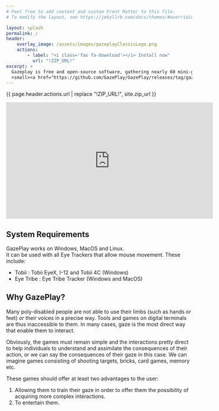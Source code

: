 ```yaml
---
# Feel free to add content and custom Front Matter to this file.
# To modify the layout, see https://jekyllrb.com/docs/themes/#overriding-theme-defaults

layout: splash
permalink: /
header:
    overlay_image: /assets/images/gazeplayClassicLogo.png
    actions:
        - label: "<i class='fas fa-download'></i> Install now"
          url: "!ZIP_URL!"
excerpt: >
  Gazeplay is free and open-source software, gathering nearly 60 mini-games playable with an eye-tracker.<br />
  <small><a href="https://github.com/GazePlay/GazePlay/releases/tag/gazeplay-project-1.6.1">Latest release v1.6.1</a></small>
---
```


{{ page.header.actions.url | replace "!ZIP_URL!", site.zip_url }}

<iframe width="560" height="315" src="https://www.youtube.com/embed/xGKCIiYNu2c" frameborder="0" allow="autoplay; encrypted-media" allowfullscreen></iframe>

## System Requirements
GazePlay works on Windows, MacOS and Linux.  
It can be used with all Eye Trackers that allow mouse movement. These include:
* Tobii : Tobii EyeX, I-12 and Tobii 4C (Windows)
* Eye Tribe : Eye Tribe Tracker (Windows and MacOS)

## Why GazePlay?

Many poly-disabled people are not able to use their limbs (such as hands or feet) or their voices in a precise way. Tools and games on digital terminals are thus inaccessible to them. In many cases, gaze is the most direct way that enable them to interact.

Obviously, the games must remain simple and the interactions pretty direct to help individuals to understand and assimilate the consequences of their action, or we can say the consequences of their gaze in this case. We can imagine games consisting of shooting targets, bricks, card games, memory etc.

These games should offer at least two advantages to the user:
1. Allowing them to train their gaze in order to offer them the possibility of acquiring more complex interactions.
2. To entertain them.
